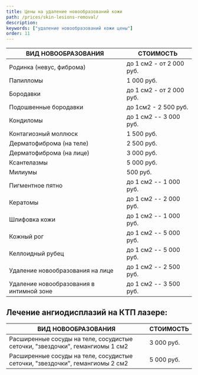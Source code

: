 ```yaml
---
title: Цены на удаление новообразований кожи
path: /prices/skin-lesions-removal/
description:
keywords: ["удаление новообразований кожи цены"]
order: 11
---
```


| ВИД НОВООБРАЗОВАНИЯ                      | СТОИМОСТЬ                |
|------------------------------------------|--------------------------|
| Родинка (невус, фиброма)                 | до 1 см2 - от 2 000 руб. |
| Папилломы                                | 1 000 руб.               |
| Бородавки                                | до 1 см2 - от 2 000 руб. |
| Подошвенные бородавки                    | до 1см2 - 2 500 руб.     |
| Кондиломы                                | до 1 см2 -- 3 000 руб.   |
| Контагиозный моллюск                     | 1 500 руб.               |
| Дерматофиброма (на теле)                 | 2 500 руб.               |
| Дерматофиброма (на лице)                 | 3 000 руб.               |
| Ксантелазмы                              | 5 000 руб.               |
| Милиумы                                  | 500 руб.                 |
| Пигментное пятно                         | до 1 см2 -- 1 000 руб.   |
| Кератомы                                 | до 1 см2 -- 2 000 руб.   |
| Шлифовка кожи                            | до 1 см2 -- 1 000 руб.   |
| Кожный рог                               | до 1 см2 -- 5 000 руб.   |
| Келлоидный рубец                         | до 1 см2 -- 5 000 руб.   |
| Удаление новообразования на лице         | до 1 см2 -- 2 500 руб.   |
| Удаление новообразования в интимной зоне | до 1 см2 -- 3 500 руб.   |


## Лечение ангиодисплазий на КТП лазере:

| ВИД НОВООБРАЗОВАНИЯ                                                           | СТОИМОСТЬ  |
|-------------------------------------------------------------------------------|------------|
| Расширенные сосуды на теле, сосудистые сеточки, "звездочки", гемангиомы 1 см2 | 3 000 руб. |
| Расширенные сосуды на теле, сосудистые сеточки, "звездочки", гемангиомы 2 см2 | 5 000 руб. |
